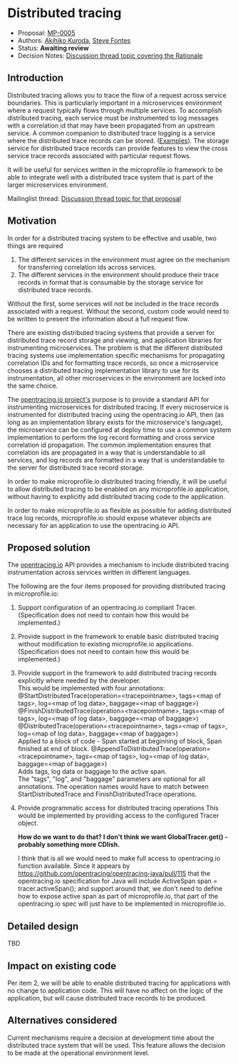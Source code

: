 # Distributed tracing

* Proposal: [MP-0005](0005-DistributedTracing.md)
* Authors: [Akihiko Kuroda](https://github.com/akihikokuroda), [Steve Fontes](https://github.com/Steve-Fontes)
* Status: **Awaiting review**
* Decision Notes: [Discussion thread topic covering the  Rationale](https://groups.google.com/forum/#!topic/microprofile/YxKba36lye4)

## Introduction

Distributed tracing allows you to trace the flow of a request across service boundaries.
This is particularly important in a microservices environment where a request typically flows through multiple services.
To accomplish distributed tracing, each service must be instrumented to log messages with a correlation id that may have been propagated from an upstream service.
A common companion to distributed trace logging is a service where the distributed trace records can be stored. ([Examples](http://opentracing.io/documentation/pages/supported-tracers.html)).
The storage service for distributed trace records can provide features to view the cross service trace records associated with particular request flows.

It will be useful for services written in the microprofile.io framework to be able to integrate well with a distributed trace system that is part of the larger microservices environment.

Mailinglist thread: [Discussion thread topic for that proposal](https://groups.google.com/forum/#!topic/microprofile/YxKba36lye4)

## Motivation

In order for a distributed tracing system to be effective and usable, two things are required
1. The different services in the environment must agree on the mechanism for transferring correlation ids across services.
2. The different services in the environment should produce their trace records in format that is consumable by the storage service for distributed trace records.

Without the first, some services will not be included in the trace records associated with a request.
Without the second, custom code would need to be written to present the information about a full request flow.

There are existing distributed tracing systems that provide a server for distributed trace record storage and viewing, and application libraries for instrumenting microservices.
The problem is that the different distributed tracing systems use implementation specific mechanisms for propagating correlation IDs and for formatting trace records,
so once a microservice chooses a distributed tracing implementation library to use for its instrumentation, all other microservices in the environment are locked into the same choice.

The [opentracing.io project's](http://opentracing.io/) purpose is to provide a standard API for instrumenting microservices for distributed tracing.
If every microservice is instrumented for distributed tracing using the opentracing.io API, then (as long as an implementation library exists for the microservice's language),
the microservice can be configured at deploy time to use a common system implementation to perform the log record formatting and cross service correlation id propagation.
The common implementation ensures that correlation ids are propagated in a way that is understandable to all services,
and log records are formatted in a way that is understandable to the server for distributed trace record storage.

In order to make microprofile.io distributed tracing friendly, it will be useful to allow distributed tracing to be enabled on any microprofile.io application,
without having to explicitly add distributed tracing code to the application.

In order to make microprofile.io as flexible as possible for adding distributed trace log records, microprofile.io should expose whatever objects are necessary for an application to use the opentracing.io API.

## Proposed solution

The [opentracing.io](http://opentracing.io) API provides a mechanism to include distributed tracing instrumentation across services written in different languages.

The following are the four items proposed for providing distributed tracing in microprofile.io:
1. Support configuration of an opentracing.io compliant Tracer.  
	(Specification does not need to contain how this would be implemented.)

2. Provide support in the framework to enable basic distributed tracing without modification to existing microprofile.io applications.  
	(Specification does not need to contain how this would be implemented.)

3. Provide support in the framework to add distributed tracing records explicitly where needed by the developer.  
  This would be implemented with four annotations:  
	@StartDistributedTrace(operation=&lt;tracepointname&gt;, tags=&lt;map of tags&gt;, log=&lt;map of log data&gt;, baggage=&lt;map of baggage&gt;)  
	@FinishDistributedTrace(operation=&lt;tracepointname&gt;, tags=&lt;map of tags&gt;, log=&lt;map of log data&gt;, baggage=&lt;map of baggage&gt;)  
	@DistributedTrace(operation=&lt;tracepointname&gt;, tags=&lt;map of tags&gt;, log=&lt;map of log data&gt;, baggage=&lt;map of baggage&gt;)    
	Applied to a block of code - Span started at beginning of block, Span finished at end of block.
	@AppendToDistributedTrace(operation=&lt;tracepointname&gt;, tags=&lt;map of tags&gt;, log=&lt;map of log data&gt;, baggage=&lt;map of baggage&gt;)  
	Adds tags, log data or baggage to the active span.  
	The "tags", "log", and "baggage" parameters are optional for all annotations.
  The operation names would have to match between StartDistributedTrace and FinishDistributedTrace operations.

4. Provide programmatic access for distributed tracing operations
	This would be implemented by providing access to the configured Tracer object.

	**How do we want to do that? I don't think we want GlobalTracer.get() - probably something more CDIish.**

	I think that is all we would need to make full access to opentracing.io function available.
	Since it appears by https://github.com/opentracing/opentracing-java/pull/115 that the opentracing.io specification for Java will include
	ActiveSpan span = tracer.activeSpan();
	and support around that, we don't need to define how to expose active span as part of microprofile.io, that part of the opentracing.io spec will just have to be implemented in microprofile.io.

## Detailed design
TBD

## Impact on existing code
Per item 2, we will be able to enable distributed tracing for applications with no change to application code. This will have no affect on the logic of the application, but will cause distributed trace records to be produced.

## Alternatives considered
Current mechanisms require a decision at development time about the distributed trace system that will be used.
This feature allows the decision to be made at the operational environment level.
